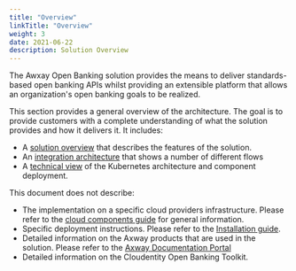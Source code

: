 ```yaml
---
title: "Overview"
linkTitle: "Overview"
weight: 3
date: 2021-06-22
description: Solution Overview
---
```


The Awxay Open Banking solution provides the means to deliver standards-based open banking APIs whilst providing an extensible platform that allows an organization's open banking goals to be realized.

This section provides a general overview of the architecture. The goal is to provide customers with a complete understanding of what the solution provides and how it delivers it. It includes:

* A [solution overview](/docs/overview/solution) that describes the features of the solution.
* An [integration architecture](/docs/overview/integration) that shows a number of different flows
* A [technical view](/docs/overview/technical) of the Kubernetes architecture and component deployment.

This document does not describe:

* The implementation on a specific cloud providers infrastructure. Please refer to the [cloud components guide](/docs/reference/cloud) for general information.
* Specific deployment instructions. Please refer to the [Installation guide](/docs/installation).
* Detailed information on the Axway products that are used in the solution. Please refer to the [Axway Documentation Portal](https://docs.axway.com/)
* Detailed information on the Cloudentity Open Banking Toolkit. 